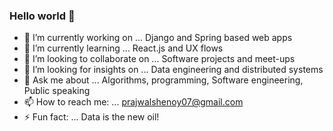 ### Hello world 👋

- 🔭 I’m currently working on ... Django and Spring based web apps
- 🌱 I’m currently learning ... React.js and UX flows
- 👯 I’m looking to collaborate on ... Software projects and meet-ups
- 🤔 I’m looking for insights on ... Data engineering and distributed systems
- 💬 Ask me about ... Algorithms, programming, Software engineering, Public speaking
- 📫 How to reach me: ... prajwalshenoy07@gmail.com
- ⚡ Fun fact: ... Data is the new oil! 

<!--
**exynerve/exynerve** is a ✨ _special_ ✨ repository because its `README.md` (this file) appears on your GitHub profile.

-->
